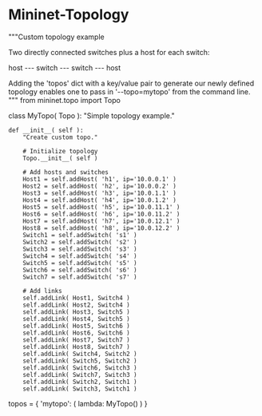 # Mininet-Topology

"""Custom topology example

Two directly connected switches plus a host for each switch:

   host --- switch --- switch --- host

Adding the 'topos' dict with a key/value pair to generate our newly defined
topology enables one to pass in '--topo=mytopo' from the command line.
"""
from mininet.topo import Topo

class MyTopo( Topo ):
    "Simple topology example."

    def __init__( self ):
        "Create custom topo."

        # Initialize topology
        Topo.__init__( self )

        # Add hosts and switches
        Host1 = self.addHost( 'h1', ip='10.0.0.1' )
        Host2 = self.addHost( 'h2', ip='10.0.0.2' )
        Host3 = self.addHost( 'h3', ip='10.0.1.1' )
        Host4 = self.addHost( 'h4', ip='10.0.1.2' )
        Host5 = self.addHost( 'h5', ip='10.0.11.1' )
        Host6 = self.addHost( 'h6', ip='10.0.11.2' )
        Host7 = self.addHost( 'h7', ip='10.0.12.1' )
        Host8 = self.addHost( 'h8', ip='10.0.12.2' )
        Switch1 = self.addSwitch( 's1' )
        Switch2 = self.addSwitch( 's2' )
        Switch3 = self.addSwitch( 's3' )
        Switch4 = self.addSwitch( 's4' )
        Switch5 = self.addSwitch( 's5' )
        Switch6 = self.addSwitch( 's6' )
        Switch7 = self.addSwitch( 's7' )

        # Add links
        self.addLink( Host1, Switch4 )
        self.addLink( Host2, Switch4 )
        self.addLink( Host3, Switch5 )
        self.addLink( Host4, Switch5 )
        self.addLink( Host5, Switch6 )
        self.addLink( Host6, Switch6 )
        self.addLink( Host7, Switch7 )
        self.addLink( Host8, Switch7 )
        self.addLink( Switch4, Switch2 )
        self.addLink( Switch5, Switch2 )
        self.addLink( Switch6, Switch3 )
        self.addLink( Switch7, Switch3 )
        self.addLink( Switch2, Switch1 )
        self.addLink( Switch3, Switch1 )
        
	

topos = { 'mytopo': ( lambda: MyTopo() ) }
